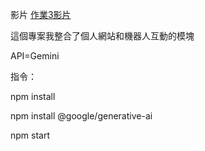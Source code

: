 影片 [作業3影片](https://youtu.be/szGLEYqwMJQ?si=4sqEUOQiVaErJUJl)

這個專案我整合了個人網站和機器人互動的模塊

API=Gemini

指令：

npm install

npm install @google/generative-ai

npm start
